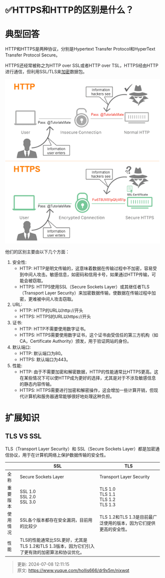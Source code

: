 # ✅HTTPS和HTTP的区别是什么？

# 典型回答
HTTP和HTTPS是两种协议，分别是Hypertext Transfer Protocol和HyperText Transfer Protocol Secure。



HTTPS还经常被称之为<font style="color:rgb(32, 33, 34);">HTTP over SSL或者HTTP over TSL，HTTPS经由HTTP进行通信，但利用SSL/TLS来</font>[<font style="color:rgb(32, 33, 34);">加密</font>](https://zh.wikipedia.org/wiki/%E5%8A%A0%E5%AF%86)<font style="color:rgb(32, 33, 34);">数据包。</font>

<font style="color:rgb(32, 33, 34);"></font>

![1698481085767-925e51fd-a290-4357-acbc-9f4bca16906c.png](./img/yM8fHPfaSpdqd4aj/1698481085767-925e51fd-a290-4357-acbc-9f4bca16906c-115317.png)

<font style="color:rgb(32, 33, 34);"></font>

<font style="color:rgb(32, 33, 34);">他们的区别主要由以下几个方面：</font>



1. 安全性:
    - HTTP: HTTP是明文传输的，这意味着数据在传输过程中不加密，容易受到中间人攻击。敏感信息，如密码和信用卡号，如果通过HTTP传输，可能会被窃取。
    - HTTPS: HTTPS使用SSL（Secure Sockets Layer）或其继任者TLS（Transport Layer Security）来加密数据传输，使数据在传输过程中加密，更难被中间人攻击窃取。
2. URL:
    - HTTP: HTTP的URL以http://开头
    - HTTPS: HTTPS的URL以https://开头
3. 证书:
    - HTTP: HTTP不需要使用数字证书。
    - HTTPS: HTTPS需要使用数字证书，这个证书由受信任的第三方机构（如CA，Certificate Authority）颁发，用于验证网站的身份。
4. 默认端口:
    - HTTP: 默认端口为80。
    - HTTPS: 默认端口为443。
5. 性能:
    - HTTP: 由于不需要加密和解密数据，HTTP的性能通常比HTTPS更高。这在某些情况下可以使HTTP成为更好的选择，尤其是对于不涉及敏感信息的静态内容传输。
    - HTTPS: HTTPS需要进行加密和解密操作，这会增加一些计算开销，但现代计算机和服务器通常能够很好地处理这种负担。



# 扩展知识


## TLS VS SSL


TLS（Transport Layer Security）和 SSL（Secure Sockets Layer）都是加密通信协议，用于在计算机网络上保护数据传输的安全性。



|  | SSL | TLS |
| --- | --- | --- |
| 全称 | Secure Sockets Layer | Transport Layer Security |
| 重要版本 | SSL 1.0<br/>SSL 2.0<br/>SSL 3.0 | TLS 1.0<br/>TLS 1.1<br/>TLS 1.2<br/>TLS 1.3 |
| 使用情况 | SSL各个版本都存在安全漏洞，目前用的比较少 | TLS 1.2和TLS 1.3是目前最广泛使用的版本，因为它们提供更高的安全性。 |
| 性能 | TLS的性能通常比SSL更好，尤其是TLS 1.2和TLS 1.3版本，因为它们引入了更有效的加密算法和协议优化。 | |




> 更新: 2024-07-08 12:11:15  
> 原文: <https://www.yuque.com/hollis666/dr9x5m/nixwqt>